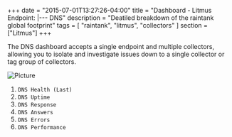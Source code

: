+++
date = "2015-07-01T13:27:26-04:00"
title = "Dashboard - Litmus Endpoint: |--- DNS"
description = "Deatiled breakdown of the raintank global footprint"
tags = [ "raintank", "litmus", "collectors" ]
section = ["Litmus"]
+++

The DNS dashboard accepts a single endpoint and multiple collectors, allowing you to isolate and investigate issues down to a single collector or tag group of collectors. 


![Picture](/img/docs/Litmus-Endpoint-DNS.png)

1. `DNS Health (Last)`
2. `DNS Uptime`
3. `DNS Response`
4. `DNS Answers`
5. `DNS Errors`
6. `DNS Performance`
